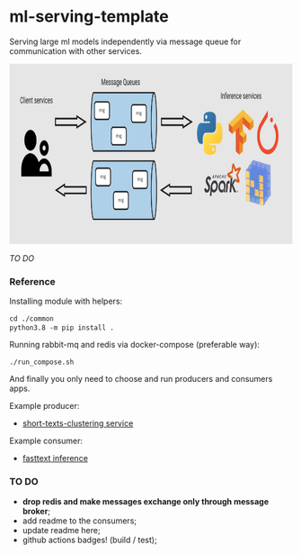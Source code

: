 # ml-serving-template
Serving large ml models independently via message queue for communication with other services.  

<p align="center"> <img src="https://github.com/gasparian/ml-serving-template/blob/main/pics/logo2.jpg" height=320/> </p>  

*TO DO*  

### Reference  

Installing module with helpers:  
```
cd ./common
python3.8 -m pip install .
```  

Running rabbit-mq and redis via docker-compose (preferable way):  
```
./run_compose.sh
```  

And finally you only need to choose and run producers and consumers apps.  

Example producer:  
 - [short-texts-clustering service](https://github.com/gasparian/ml-serving-template/blob/main/producers/short-texts-clustering)  

Example consumer:  
 - [fasttext inference](https://github.com/gasparian/ml-serving-template/blob/main/consumers/fasttext)  

### TO DO  
 - **drop redis and make messages exchange only through message broker**;  
 - add readme to the consumers;  
 - update readme here;  
 - github actions badges! (build / test);  

